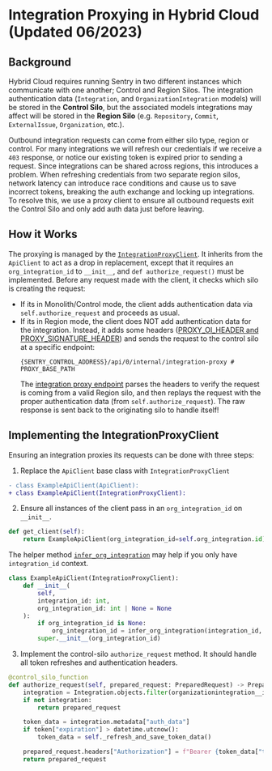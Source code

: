 # Integration Proxying in Hybrid Cloud (Updated 06/2023)

## Background

Hybrid Cloud requires running Sentry in two different instances which communicate with one another; Control and Region Silos. The integration authentication data (`Integration`, and `OrganizationIntegration` models) will be stored in the **Control Silo**, but the associated models integrations may affect will be stored in the **Region Silo** (e.g. `Repository`, `Commit`, `ExternalIssue`, `Organization`, etc.).

Outbound integration requests can come from either silo type, region or control. For many integrations we will refresh our credentials if we receive a `403` response, or notice our existing token is expired prior to sending a request. Since integrations can be shared across regions, this introduces a problem. When refreshing credentials from two separate region silos, network latency can introduce race conditions and cause us to save incorrect tokens, breaking the auth exchange and locking up integrations. To resolve this, we use a proxy client to ensure all outbound requests exit the Control Silo and only add auth data just before leaving.

## How it Works

The proxying is managed by the [`IntegrationProxyClient`](src/sentry/shared_integrations/client/proxy.py). It inherits from the `ApiClient` to act as a drop in replacement, except that it requires an `org_integration_id` to `__init__`, and `def authorize_request()` must be implemented. Before any request made with the client, it checks which silo is creating the request:

- If its in Monolith/Control mode, the client adds authentication data via `self.authorize_request` and proceeds as usual.
- If its in Region mode, the client does NOT add authentication data for the integration. Instead, it adds some headers ([PROXY_OI_HEADER and PROXY_SIGNATURE_HEADER](src/sentry/silo/util.py)) and sends the request to the control silo at a specific endpoint:
  ```
  {SENTRY_CONTROL_ADDRESS}/api/0/internal/integration-proxy # PROXY_BASE_PATH
  ```
  The [integration proxy endpoint](src/sentry/api/endpoints/internal/integration_proxy.py) parses the headers to verify the request is coming from a valid Region silo, and then replays the request with the proper authentication data (from `self.authorize_request`). The raw response is sent back to the originating silo to handle itself!

## Implementing the IntegrationProxyClient

Ensuring an integration proxies its requests can be done with three steps:

1. Replace the `ApiClient` base class with `IntegrationProxyClient`

```diff
- class ExampleApiClient(ApiClient):
+ class ExampleApiClient(IntegrationProxyClient):
```

2. Ensure all instances of the client pass in an `org_integration_id` on `__init__`.

```python
def get_client(self):
    return ExampleApiClient(org_integration_id=self.org_integration.id)
```

The helper method [`infer_org_integration`](src/sentry/shared_integrations/client/proxy.py) may help if you only have `integration_id` context.

```python
class ExampleApiClient(IntegrationProxyClient):
    def __init__(
        self,
        integration_id: int,
        org_integration_id: int | None = None
    ):
        if org_integration_id is None:
            org_integration_id = infer_org_integration(integration_id, logger)
        super.__init__(org_integration_id)
```

3. Implement the control-silo `authorize_request` method. It should handle all token refreshes and authentication headers.

```python
@control_silo_function
def authorize_request(self, prepared_request: PreparedRequest) -> PreparedRequest:
    integration = Integration.objects.filter(organizationintegration__id=self.org_integration_id).first()
    if not integration:
        return prepared_request

    token_data = integration.metadata["auth_data"]
    if token["expiration"] > datetime.utcnow():
        token_data = self._refresh_and_save_token_data()

    prepared_request.headers["Authorization"] = f"Bearer {token_data["token"]}"
    return prepared_request
```
